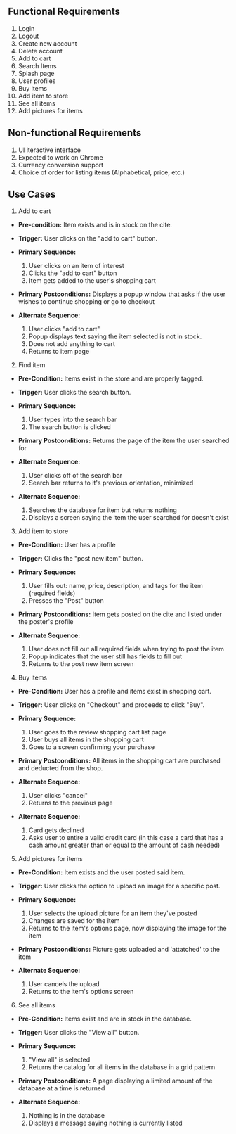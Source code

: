 ## Functional Requirements

1. Login 
2. Logout
3. Create new account
4. Delete account
5. Add to cart
6. Search Items
7. Splash page
8. User profiles
9. Buy items
10. Add item to store
11. See all items
12. Add pictures for items

## Non-functional Requirements

1. UI iteractive interface
2. Expected to work on Chrome
3. Currency conversion support
4. Choice of order for listing items (Alphabetical, price, etc.)

## Use Cases

1. Add to cart
- **Pre-condition:** Item exists and is in stock on the cite.

- **Trigger:** User clicks on the "add to cart" button. 

- **Primary Sequence:**
  
  1. User clicks on an item of interest
  2. Clicks the "add to cart" button
  3. Item gets added to the user's shopping cart

- **Primary Postconditions:** Displays a popup window that asks if the user wishes to continue shopping or go to checkout

- **Alternate Sequence:** 
  
  1. User clicks "add to cart"
  2. Popup displays text saying the item selected is not in stock.
  3. Does not add anything to cart
  4. Returns to item page

2. Find item
- **Pre-Condition:** Items exist in the store and are properly tagged.
  
- **Trigger:** User clicks the search button.
  
- **Primary Sequence:** 
  
  1. User types into the search bar
  2. The search button is clicked
  
- **Primary Postconditions:** Returns the page of the item the user searched for
  
- **Alternate Sequence:** 
  
  1. User clicks off of the search bar
  2. Search bar returns to it's previous orientation, minimized

- **Alternate Sequence:**

  1. Searches the database for item but returns nothing
  2. Displays a screen saying the item the user searched for doesn't exist

3. Add item to store
- **Pre-Condition:** User has a profile
  
- **Trigger:** Clicks the "post new item" button.
  
- **Primary Sequence:** 

  1. User fills out: name, price, description, and tags for the item (required fields)
  2. Presses the "Post" button
  
- **Primary Postconditions:** Item gets posted on the cite and listed under the poster's profile
  
- **Alternate Sequence:** 

  1. User does not fill out all required fields when trying to post the item
  2. Popup indicates that the user still has fields to fill out
  3. Returns to the post new item screen
  
4. Buy items
- **Pre-Condition:** User has a profile and items exist in shopping cart.
  
- **Trigger:** User clicks on "Checkout" and proceeds to click "Buy".
  
- **Primary Sequence:** 
  
  1. User goes to the review shopping cart list page
  2. User buys all items in the shopping cart
  3. Goes to a screen confirming your purchase

- **Primary Postconditions:** All items in the shopping cart are purchased and deducted from the shop.
  
- **Alternate Sequence:**
  
  1. User clicks "cancel"
  2. Returns to the previous page

- **Alternate Sequence:**

  1. Card gets declined
  2. Asks user to entire a valid credit card (in this case a card that has a cash amount greater than or equal to the amount of cash needed)

5. Add pictures for items
- **Pre-Condition:** Item exists and the user posted said item.
  
- **Trigger:** User clicks the option to upload an image for a specific post.
  
- **Primary Sequence:** 
  
  1. User selects the upload picture for an item they've posted
  2. Changes are saved for the item
  3. Returns to the item's options page, now displaying the image for the item

- **Primary Postconditions:** Picture gets uploaded and 'attatched' to the item
  
- **Alternate Sequence:** 

  1. User cancels the upload
  2. Returns to the item's options screen
  
6. See all items
- **Pre-Condition:** Items exist and are in stock in the database.
  
- **Trigger:** User clicks the "View all" button.
  
- **Primary Sequence:** 

  1. "View all" is selected
  2. Returns the catalog for all items in the database in a grid pattern
  
- **Primary Postconditions:** A page displaying a limited amount of the database at a time is returned
  
- **Alternate Sequence:** 
  
  1. Nothing is in the database
  2. Displays a message saying nothing is currently listed